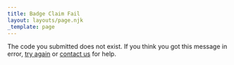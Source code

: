 ```yaml
---
title: Badge Claim Fail
layout: layouts/page.njk
_template: page
---
```

The code you submitted does not exist. If you think you got this message in error, [try again](/badge-claim/) or [contact us](/contact-us/) for help.